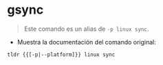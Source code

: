 # gsync

> Este comando es un alias de `-p linux sync`.

- Muestra la documentación del comando original:

`tldr {{[-p|--platform]}} linux sync`
